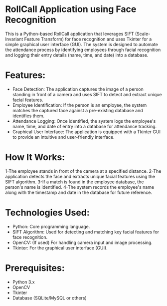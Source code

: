 # RollCall Application using Face Recognition
This is a Python-based RollCall application that leverages SIFT (Scale-Invariant Feature Transform) for face recognition and uses Tkinter for a simple graphical user interface (GUI). The system is designed to automate the attendance process by identifying employees through facial recognition and logging their entry details (name, time, and date) into a database.

# Features:
- Face Detection: The application captures the image of a person standing in front of a camera and uses SIFT to detect and extract unique facial features.
- Employee Identification: If the person is an employee, the system matches the captured face against a pre-existing database and identifies them.
- Attendance Logging: Once identified, the system logs the employee's name, time, and date of entry into a database for attendance tracking.
- Graphical User Interface: The application is equipped with a Tkinter GUI to provide an intuitive and user-friendly interface.
# How It Works:
 1-The employee stands in front of the camera at a specified distance.
 2-The application detects the face and extracts unique facial features using the SIFT algorithm.
 3-If a match is found in the employee database, the person's name is identified.
 4-The system records the employee's name along with the timestamp and date in the database for future reference.

 # Technologies Used:
- Python: Core programming language.
- SIFT Algorithm: Used for detecting and matching key facial features for face recognition.
- OpenCV: (If used) For handling camera input and image processing.
- Tkinter: For the graphical user interface (GUI).

# Prerequisites:    
- Python 3.x
- OpenCV
- Tkinter
- Database (SQLite/MySQL or others)
